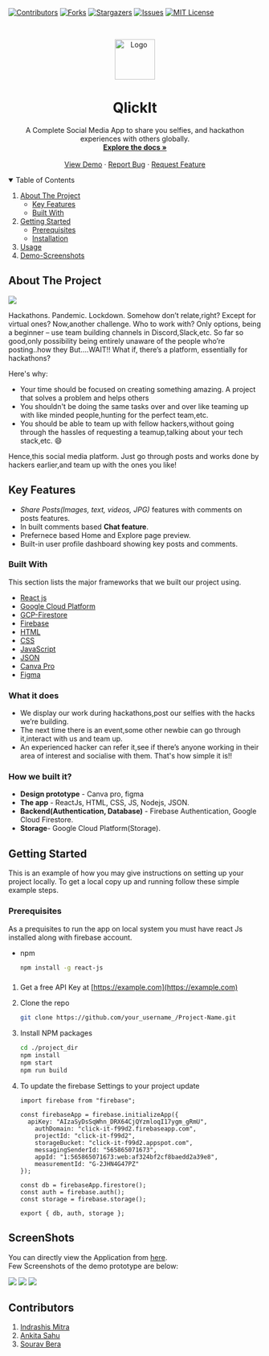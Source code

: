 
<!--
*** Thanks for checking out the Best-README-Template. If you have a suggestion
*** that would make this better, please fork the repo and create a pull request
*** or simply open an issue with the tag "enhancement".
*** Thanks again! Now go create something AMAZING! :D
-->



<!-- PROJECT SHIELDS -->
<!--
*** I'm using markdown "reference style" links for readability.
*** Reference links are enclosed in brackets [ ] instead of parentheses ( ).
*** See the bottom of this document for the declaration of the reference variables
*** for contributors-url, forks-url, etc. This is an optional, concise syntax you may use.
*** https://www.markdownguide.org/basic-syntax/#reference-style-links
-->
[![Contributors][contributors-shield]][contributors-url]
[![Forks][forks-shield]][forks-url]
[![Stargazers][stars-shield]][stars-url]
[![Issues][issues-shield]][issues-url]
[![MIT License][license-shield]][license-url]
<!-- [![LinkedIn][linkedin-shield]][linkedin-url] -->




<!-- PROJECT LOGO -->
<br />
<p align="center">
  <a href="https://qlickit.herokuapp.com/home">
    <img src="https://upload.wikimedia.org/wikipedia/commons/thumb/c/c3/Circle-icons-camera.svg/2048px-Circle-icons-camera.svg.png" alt="Logo" width="80" height="80">
  </a>

  <h1 align="center">QlickIt</h1>

  <p align="center">
    A Complete Social Media App to share you selfies, and hackathon experiences with others globally.
    <br />
    <a href="https://github.com/Zeo-shark/Qlickit"><strong>Explore the docs »</strong></a>
    <br />
    <br />
    <a href="https://qlickit.herokuapp.com/home">View Demo</a>
    ·
    <a href="https://github.com/Zeo-shark/Qlickit/issues">Report Bug</a>
    ·
    <a href="https://qlickit.herokuapp.com/home">Request Feature</a>
  </p>
</p>



<!-- TABLE OF CONTENTS -->
<details open="open">
  <summary>Table of Contents</summary>
  <ol>
    <li>
      <a href="#about-the-project">About The Project</a>
      <ul>
        <li><a href="#keyfeatures">Key Features</a></li>
        <li><a href="#built-with">Built With</a></li>
      </ul>
    </li>
    <li>
      <a href="#getting-started">Getting Started</a>
      <ul>
        <li><a href="#prerequisites">Prerequisites</a></li>
        <li><a href="#installation">Installation</a></li>
      </ul>
    </li>
    <li><a href="#usage">Usage</a></li>
    <li><a href="#screenshots">Demo-Screenshots</a></li>
    
  </ol>
</details>



<!-- ABOUT THE PROJECT -->
## About The Project

[![](./assets/Application_1.PNG)](https://qlickit.herokuapp.com/home)

Hackathons. Pandemic. Lockdown. Somehow don’t relate,right? Except for virtual ones? Now,another challenge. Who to work with? Only options, being a beginner – use team building channels in Discord,Slack,etc. So far so good,only possibility being entirely unaware of the people who’re posting..how they But….WAIT!! What if, there’s a platform, essentially for hackathons?

Here's why:
* Your time should be focused on creating something amazing. A project that solves a problem and helps others
* You shouldn't be doing the same tasks over and over like teaming up with like minded people,hunting for the perfect team,etc.
* You should be able to team up with fellow hackers,without going through the hassles of requesting a teamup,talking about your tech stack,etc. :smile:

Hence,this social media platform. Just go through posts and works done by hackers earlier,and team up with the ones you like!

<!-- keyfeatures -->
## Key Features

- *Share Posts(Images, text, videos, JPG)* features with comments on posts features.
- In built comments based **Chat feature**.
- Prefernece based Home and Explore page preview.
- Built-in user profile dashboard showing key posts and comments.


### Built With

This section lists the major frameworks that we built our project using. 
* [React js](https://reactjs.org)
* [Google Cloud Platform](https://cloud.google.com/gcp/?utm_source=google&utm_medium=cpc&utm_campaign=japac-IN-all-en-dr-bkws-all-all-trial-e-dr-1009882&utm_content=text-ad-none-none-DEV_c-CRE_514666343194-ADGP_Hybrid%20%7C%20BKWS%20-%20EXA%20%7C%20Txt%20~%20GCP%20~%20General_%20Core%20Brand-KWID_43700060584985730-kwd-87853815-userloc_1007748&utm_term=KW_gcp-ST_gcp&gclid=CjwKCAjwjJmIBhA4EiwAQdCbxndFECTZrN43cQ3aS9f_epVoSJI2yYSpyoPZjPZT5TQqYmdFwFKmShoCQl8QAvD_BwE&gclsrc=aw.ds)
* [GCP-Firestore](https://firebase.google.com)
* [Firebase](https://console.firebase.google.com/u/0/)
* [HTML](https://www.html.com)
* [CSS](https://css.com)
* [JavaScript](https://www.javascript.com/)
* [JSON](https://json.org)
* [Canva Pro](https://www.canva.com)
* [Figma](https://www.figma.com)

### What it does
* We display our work during hackathons,post our selfies with the hacks we’re building. 
* The next time there is an event,some other newbie can go through it,interact with us and team up.
* An experienced hacker can refer it,see if there’s anyone working in their area of interest and socialise with them.
That's how simple it is!!

### How we built it?
* **Design prototype** - Canva pro, figma
* **The app** - ReactJs, HTML, CSS, JS, Nodejs, JSON.
* **Backend(Authentication, Database)** - Firebase Authentication, Google Cloud Firestore.
* **Storage**- Google Cloud Platform(Storage).

<!-- GETTING STARTED -->
## Getting Started

This is an example of how you may give instructions on setting up your project locally.
To get a local copy up and running follow these simple example steps.

### Prerequisites

As a prequisites to run the app on local system you must have react Js installed along with firebase account.
* npm
  ```sh
  npm install -g react-js
  ```

### 

1. Get a free API Key at [https://example.com](https://example.com)
2. Clone the repo
   ```sh
   git clone https://github.com/your_username_/Project-Name.git
   ```
3. Install NPM packages
   ```sh
   cd ./project_dir
   npm install
   npm start
   npm run build
   ```
4. To update the firebase Settings to your project update

    ```Js
    import firebase from "firebase";

    const firebaseApp = firebase.initializeApp({
      apiKey: "AIzaSyDsSqWhn_DRX64CjQYzmloqI17ygm_gRmU",
        authDomain: "click-it-f99d2.firebaseapp.com",
        projectId: "click-it-f99d2",
        storageBucket: "click-it-f99d2.appspot.com",
        messagingSenderId: "565865071673",
        appId: "1:565865071673:web:af324bf2cf8baedd2a39e8",
        measurementId: "G-2JHN4G47PZ"
    });

    const db = firebaseApp.firestore();
    const auth = firebase.auth();
    const storage = firebase.storage();

    export { db, auth, storage };

    ```

<!-- SCREENSHOTS -->
## ScreenShots

You can directly view the Application from [here](https://qlickit.herokuapp.com/home).  
Few Screenshots of the demo prototype are below:

 ![](./assets/Application_1.PNG)
 ![](./assets/AppScreenShots_2.jfif)
 ![](./assets/AppScreenShots_2.png)



<!-- CONTRIBUTORS -->
## Contributors

1. [Indrashis Mitra](https://github.com/indrashismitra)
2. [Ankita Sahu](https://github.com/SAHU-01)
3. [Sourav Bera](https://github.com/Zeo-shark)








<!-- MARKDOWN LINKS & IMAGES -->
<!-- https://www.markdownguide.org/basic-syntax/#reference-style-links -->
[contributors-shield]: https://img.shields.io/github/contributors/othneildrew/Best-README-Template.svg?style=for-the-badge
[contributors-url]: https://github.com/Zeo-shark/Qlickit/graphs/contributors
[forks-shield]: https://img.shields.io/github/forks/othneildrew/Best-README-Template.svg?style=for-the-badge
[forks-url]: https://github.com/Zeo-shark/Qlickit/network/members
[stars-shield]: https://img.shields.io/github/stars/othneildrew/Best-README-Template.svg?style=for-the-badge
[stars-url]: https://github.com/Zeo-shark/Qlickit/stargazers
[issues-shield]: https://img.shields.io/github/issues/othneildrew/Best-README-Template.svg?style=for-the-badge
[issues-url]: https://github.com/Zeo-shark/Qlickit/issues
[license-shield]: https://img.shields.io/github/license/othneildrew/Best-README-Template.svg?style=for-the-badge
[license-url]: https://github.com/Zeo-shark/Qlickit/blob/master/LICENSE.txt
[linkedin-shield]: https://img.shields.io/badge/-LinkedIn-black.svg?style=for-the-badge&logo=linkedin&colorB=555
[linkedin-url]: https://linkedin.com/in/othneildrew
[product-screenshot]: images/screenshot.png

